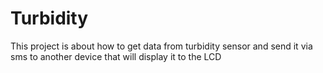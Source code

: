 # Turbidity
This project is about how to get data from turbidity sensor and send it via sms to another device that will display it to the LCD
